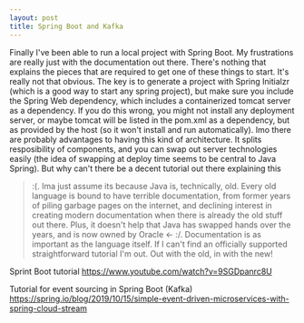 ```yaml
---
layout: post
title: Spring Boot and Kafka
---
```


Finally I've been able to run a local project with Spring Boot. My frustrations are really just with the documentation out there. There's nothing that explains the pieces that are required to get one of these things to start. It's really not that obvious. The key is to generate a project with Spring Initialzr (which is a good way to start any spring project), but make sure you include the Spring Web dependency, which includes a containerized tomcat server as a dependency. If you do this
wrong, you might not install any deployment server, or maybe tomcat will be listed in the pom.xml as a dependency, but as provided by the host (so it won't install and run automatically). Imo there are probably advantages to having this kind of architecture. It splits resposibility of components, and you can swap out server technologies easily (the idea of swapping at deploy time seems to be central to Java Spring). But why can't there be a decent tutorial out there explaining this
>:(. Ima just assume its because Java is, technically, old. Every old language is bound to have terrible documentation, from former years of piling garbage pages on the internet, and declining interest in creating modern documentation when there is already the old stuff out there. Plus, it doesn't help that Java has swapped hands over the years, and is now owned by Oracle <- :/. Documentation is as important as the language itself. If I can't find an officially supported straightforward tutorial I'm out. Out with the old,
in with the new!

Sprint Boot tutorial
https://www.youtube.com/watch?v=9SGDpanrc8U

Tutorial for event sourcing in Spring Boot (Kafka)
https://spring.io/blog/2019/10/15/simple-event-driven-microservices-with-spring-cloud-stream
